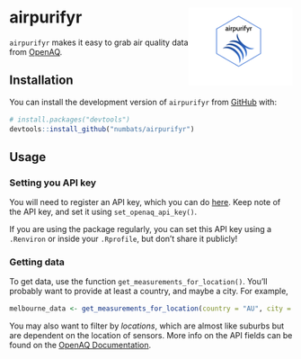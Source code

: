 
<!-- README.md is generated from README.Rmd. Please edit that file -->

# airpurifyr <img src="man/figures/logo.png" align="right" height="139" alt="" />

`airpurifyr` makes it easy to grab air quality data from
[OpenAQ](https://www.openaq.org).

## Installation

You can install the development version of `airpurifyr` from
[GitHub](https://github.com/) with:

``` r
# install.packages("devtools")
devtools::install_github("numbats/airpurifyr")
```

## Usage

### Setting you API key

You will need to register an API key, which you can do
[here](https://explore.openaq.org/register). Keep note of the API key,
and set it using `set_openaq_api_key()`.

If you are using the package regularly, you can set this API key using a
`.Renviron` or inside your `.Rprofile`, but don’t share it publicly!

### Getting data

To get data, use the function `get_measurements_for_location()`. You’ll
probably want to provide at least a country, and maybe a city. For
example,

``` r
melbourne_data <- get_measurements_for_location(country = "AU", city = "Melbourne")
```

You may also want to filter by *locations*, which are almost like
suburbs but are dependent on the location of sensors. More info on the
API fields can be found on the [OpenAQ
Documentation](https://api.openaq.org/redoc#tag/v2).
